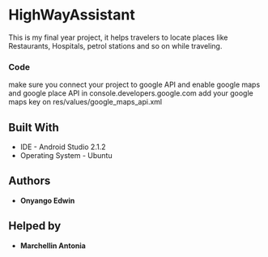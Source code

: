 # HighWayAssistant
This is my final year project, it helps travelers to locate places like Restaurants, Hospitals, petrol stations and so on while traveling. 

### Code

make sure you connect your project to google API and enable google maps and google place API in console.developers.google.com
add your google maps key on res/values/google_maps_api.xml

## Built With

* IDE - Android Studio 2.1.2
* Operating System - Ubuntu

## Authors

* **Onyango Edwin**
## Helped by
* **Marchellin Antonia**
